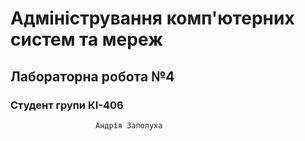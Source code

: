 <p align="center">

# Адміністрування комп'ютерних систем та мереж

## Лабораторна робота №4 

### Студент групи КІ-406    
                       Андрія Заполуха

</p>



